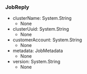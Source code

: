### JobReply
- clusterName: System.String
  - None
- clusterUuid: System.String
  - None
- customerAccount: System.String
  - None
- metadata: JobMetadata
  - None
- version: System.String
  - None
